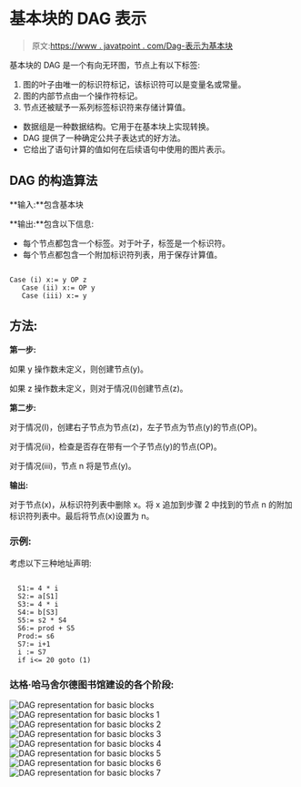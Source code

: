 # 基本块的 DAG 表示

> 原文:[https://www . javatpoint . com/Dag-表示为基本块](https://www.javatpoint.com/dag-representation-for-basic-blocks)

基本块的 DAG 是一个有向无环图，节点上有以下标签:

1.  图的叶子由唯一的标识符标记，该标识符可以是变量名或常量。
2.  图的内部节点由一个操作符标记。
3.  节点还被赋予一系列标签标识符来存储计算值。

*   数据组是一种数据结构。它用于在基本块上实现转换。
*   DAG 提供了一种确定公共子表达式的好方法。
*   它给出了语句计算的值如何在后续语句中使用的图片表示。

## DAG 的构造算法

**输入:**包含基本块

**输出:**包含以下信息:

*   每个节点都包含一个标签。对于叶子，标签是一个标识符。
*   每个节点都包含一个附加标识符列表，用于保存计算值。

```

Case (i) x:= y OP z
   Case (ii) x:= OP y
   Case (iii) x:= y

```

## 方法:

**第一步:**

如果 y 操作数未定义，则创建节点(y)。

如果 z 操作数未定义，则对于情况(I)创建节点(z)。

**第二步:**

对于情况(I)，创建右子节点为节点(z)，左子节点为节点(y)的节点(OP)。

对于情况(ii)，检查是否存在带有一个子节点(y)的节点(OP)。

对于情况(iii)，节点 n 将是节点(y)。

**输出:**

对于节点(x)，从标识符列表中删除 x。将 x 追加到步骤 2 中找到的节点 n 的附加标识符列表中。最后将节点(x)设置为 n。

### 示例:

考虑以下三种地址声明:

```

  S1:= 4 * i
  S2:= a[S1]
  S3:= 4 * i
  S4:= b[S3]	
  S5:= s2 * S4
  S6:= prod + S5
  Prod:= s6
  S7:= i+1
  i := S7
  if i<= 20 goto (1) 

```

### 达格·哈马舍尔德图书馆建设的各个阶段:

![DAG representation for basic blocks](../Images/c4203dd082087d2b9bfa050f6962fdad.png) ![DAG representation for basic blocks 1](../Images/cfbf302172def8b750841d728f2685d7.png) ![DAG representation for basic blocks 2](../Images/023deb30382a4da1d35fbecf01fd18a5.png) ![DAG representation for basic blocks 3](../Images/6e1256f4cfc0382605ed96cb726b86f6.png) ![DAG representation for basic blocks 4](../Images/93e757fcf96297c29a23f97168769c08.png) ![DAG representation for basic blocks 5](../Images/9c381a547f7ac9c9cced3d1983d6247c.png) ![DAG representation for basic blocks 6](../Images/0f9f94ed431c9f16368038d0c3481e07.png) ![DAG representation for basic blocks 7](../Images/8917db8771d0c2404e81b2ba971b483e.png)